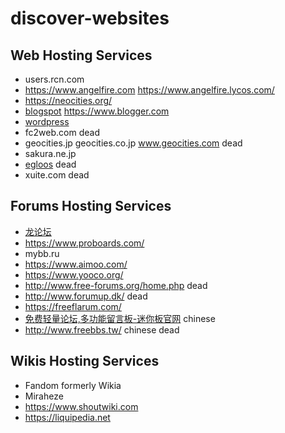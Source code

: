 # discover-websites
## Web Hosting Services
* users.rcn.com
* https://www.angelfire.com https://www.angelfire.lycos.com/
* https://neocities.org/
* [blogspot](https://www.blogspot.com/) https://www.blogger.com
* [wordpress](https://www.wordpress.com/)
* fc2web.com dead
* geocities.jp geocities.co.jp www.geocities.com dead
* sakura.ne.jp
* [egloos](https://web.archive.org/web/20230228193859/http://egloos.com/) dead
* xuite.com dead
## Forums Hosting Services
* [龙论坛](longluntan.com)
* https://www.proboards.com/
* mybb.ru
* https://www.aimoo.com/
* https://www.yooco.org/
* http://www.free-forums.org/home.php dead
* http://www.forumup.dk/ dead
* https://freeflarum.com/
* [免费轻量论坛,多功能留言板-迷你板官网](http://www.miniban.cn/) chinese
* http://www.freebbs.tw/ chinese dead
## Wikis Hosting Services
* Fandom formerly Wikia
* Miraheze
* https://www.shoutwiki.com
* https://liquipedia.net
